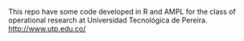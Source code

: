 This repo have some code developed in R and AMPL for the class of operational research at Universidad Tecnológica de Pereira.
http://www.utp.edu.co/
